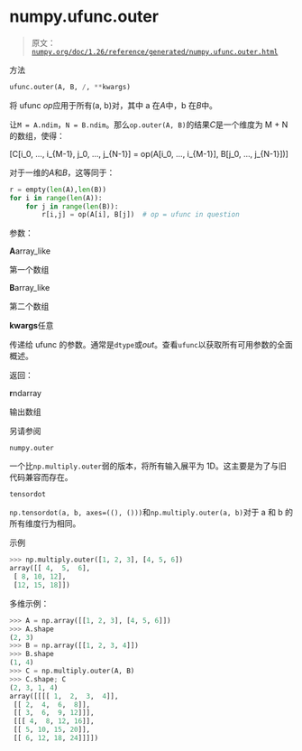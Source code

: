 # numpy.ufunc.outer

> 原文：[`numpy.org/doc/1.26/reference/generated/numpy.ufunc.outer.html`](https://numpy.org/doc/1.26/reference/generated/numpy.ufunc.outer.html)

方法

```py
ufunc.outer(A, B, /, **kwargs)
```

将 ufunc *op*应用于所有(a, b)对，其中 a 在*A*中，b 在*B*中。

让`M = A.ndim`，`N = B.ndim`。那么`op.outer(A, B)`的结果*C*是一个维度为 M + N 的数组，使得：

\[C[i_0, ..., i_{M-1}, j_0, ..., j_{N-1}] = op(A[i_0, ..., i_{M-1}], B[j_0, ..., j_{N-1}])\]

对于一维的*A*和*B*，这等同于：

```py
r = empty(len(A),len(B))
for i in range(len(A)):
    for j in range(len(B)):
        r[i,j] = op(A[i], B[j])  # op = ufunc in question 
```

参数：

**A**array_like

第一个数组

**B**array_like

第二个数组

**kwargs**任意

传递给 ufunc 的参数。通常是`dtype`或*out*。查看`ufunc`以获取所有可用参数的全面概述。

返回：

**r**ndarray

输出数组

另请参阅

`numpy.outer`

一个比`np.multiply.outer`弱的版本，将所有输入展平为 1D。这主要是为了与旧代码兼容而存在。

`tensordot`

`np.tensordot(a, b, axes=((), ()))`和`np.multiply.outer(a, b)`对于 a 和 b 的所有维度行为相同。

示例

```py
>>> np.multiply.outer([1, 2, 3], [4, 5, 6])
array([[ 4,  5,  6],
 [ 8, 10, 12],
 [12, 15, 18]]) 
```

多维示例：

```py
>>> A = np.array([[1, 2, 3], [4, 5, 6]])
>>> A.shape
(2, 3)
>>> B = np.array([[1, 2, 3, 4]])
>>> B.shape
(1, 4)
>>> C = np.multiply.outer(A, B)
>>> C.shape; C
(2, 3, 1, 4)
array([[[[ 1,  2,  3,  4]],
 [[ 2,  4,  6,  8]],
 [[ 3,  6,  9, 12]]],
 [[[ 4,  8, 12, 16]],
 [[ 5, 10, 15, 20]],
 [[ 6, 12, 18, 24]]]]) 
```
